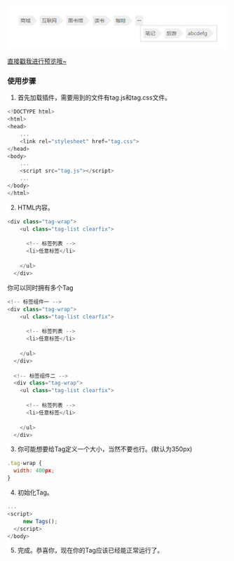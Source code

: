 
![标签组件](./review.png)

<a href="" target="_blank">直接戳我进行预览哦~</a>

### 使用步骤

1. 首先加载插件，需要用到的文件有tag.js和tag.css文件。
```javascript
<!DOCTYPE html>
<html>
<head>
    ...
    <link rel="stylesheet" href="tag.css">
</head>
<body>
    ...
    <script src="tag.js"></script>
    ...
</body>
</html>
```

2. HTML内容。
```javascript
<div class="tag-wrap">
    <ul class="tag-list clearfix">
	  
	  <!-- 标签列表 -->
      <li>任意标签</li>
	  
    </ul>
  </div>
```
你可以同时拥有多个Tag
```javascript
<!-- 标签组件一 -->
<div class="tag-wrap">
    <ul class="tag-list clearfix">
	  
	  <!-- 标签列表 -->
      <li>任意标签</li>
	  
    </ul>
  </div>
  
  <!-- 标签组件二 -->
  <div class="tag-wrap">
    <ul class="tag-list clearfix">
	  
	  <!-- 标签列表 -->
      <li>任意标签</li>
	  
    </ul>
  </div>
```

3. 你可能想要给Tag定义一个大小，当然不要也行。(默认为350px)
```javascript
.tag-wrap {
  width: 400px;
}
```

4. 初始化Tag。
```javascript
...
<script>        
	 new Tags();
  </script>
</body>
```

5. 完成。恭喜你，现在你的Tag应该已经能正常运行了。